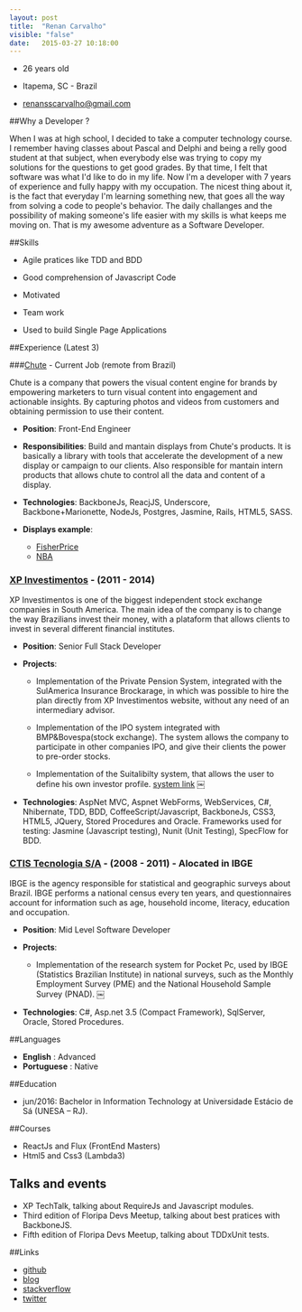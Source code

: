 ```yaml
---
layout: post
title:  "Renan Carvalho"
visible: "false"
date:   2015-03-27 10:18:00
---
```



- 26 years old

- Itapema, SC - Brazil

- renansscarvalho@gmail.com

##Why a Developer ?

When I was at high school, I decided to take a computer technology course. I remember having classes about Pascal and Delphi and being a relly good student at that subject, when everybody else was trying to copy my solutions for the questions to get good grades. By that time, I felt that software was what I'd like to do in my life.
Now I'm a developer with 7 years of experience and fully happy with my occupation. The nicest thing about it, is the fact that everyday I'm learning something new, that goes all the way from solving a code to people's behavior. The daily challanges and the possibility of making someone's life easier with my skills is what keeps me moving on. That is my awesome adventure as a Software Developer.

##Skills

* Agile pratices like TDD and BDD

* Good comprehension of Javascript Code
 
* Motivated

* Team work

* Used to build Single Page Applications  

##Experience (Latest 3)

###[Chute](http://www.getchute.com) - Current Job (remote from Brazil)

Chute is a company that powers the visual content engine for brands by empowering marketers to turn visual content into engagement and actionable insights. By capturing photos and videos from customers and obtaining permission to use their content.  

*	**Position**: Front-End Engineer


*	**Responsibilities**: Build and mantain displays from Chute's products. It is basically a library with tools that accelerate the development of a new display or campaign to our clients. Also responsible for mantain intern products that allows chute to control all the data and content of a display.
	
*	**Technologies**: BackboneJs, ReacjJS, Underscore, Backbone+Marionette, NodeJs, Postgres, Jasmine, Rails, HTML5, SASS.
	
*	**Displays example**:

	- 	[FisherPrice](http://www.fisher-price.com/en_US/baby/fpbaby/be-a-fpbaby/gallery/index.html)
	-	[NBA](http://www.nba.com/style)
	
	
### [XP Investimentos](http://www.xpi.com.br) - (2011 - 2014)

XP Investimentos is one of the biggest independent stock exchange companies in South America. The main idea of the company is to change the way Brazilians invest their money, with a plataform that allows clients to invest in several different financial institutes.

*	**Position**: Senior Full Stack Developer


*   **Projects**:
	-	Implementation of the Private Pension System, integrated with the SulAmerica Insurance Brockarage, in which was possible to hire the plan directly from XP Investimentos website, without any need of an intermediary advisor.
	
	- Implementation of the IPO system integrated with BMP&Bovespa(stock exchange). The system allows the company to participate in other companies IPO, and give their clients the power to pre-order stocks.
	
	- Implementation of the Suitalibilty system, that allows the user to define his own investor profile. [system link](http://www.xpi.com.br/como-comecar/descubra-o-seu-perfil-de-investidor.aspx)
￼
* **Technologies**: AspNet MVC, Aspnet WebForms, WebServices, C#, Nhibernate, TDD, BDD, CoffeeScript/Javascript, BackboneJs, CSS3, HTML5, JQuery, Stored Procedures and Oracle.
Frameworks used for testing: Jasmine (Javascript testing), Nunit (Unit Testing), SpecFlow for BDD.


### [CTIS Tecnologia S/A](http://www.ctis.com.br/br/) - (2008 - 2011)  - Alocated in IBGE

IBGE is the agency responsible for statistical and geographic surveys about Brazil. IBGE performs a national census every ten years, and questionnaires account for information such as age, household income, literacy, education and occupation.


*	**Position**: Mid Level Software Developer


*   **Projects**:
	-	Implementation of the research system for Pocket Pc, used by IBGE (Statistics Brazilian Institute) in national surveys, such as the Monthly Employment Survey (PME) and the National Household Sample Survey (PNAD).
	￼
* **Technologies**: C#, Asp.net 3.5 (Compact Framework), SqlServer, Oracle, Stored Procedures.


##Languages
- **English** : Advanced
- **Portuguese** : Native 


##Education

- jun/2016: Bachelor in Information Technology at Universidade Estácio de Sá (UNESA – RJ).


##Courses

- ReactJs and Flux (FrontEnd Masters)
- Html5 and Css3 (Lambda3)

## Talks and events
- XP TechTalk, talking about RequireJs and Javascript modules.
- Third edition of Floripa Devs Meetup, talking about best pratices with BackboneJS.
- Fifth edition of Floripa Devs Meetup, talking about TDDxUnit tests.

##Links
- [github](https://github.com/renancarvalho)
- [blog](http://www.rcarvalhojs.com)
- [stackverflow](http://stackoverflow.com/users/3200473/rcarvalho)
- [twitter](https://twitter.com/rcarvalhojs)


